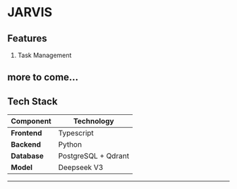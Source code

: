 # JARVIS

## **Features**
1. Task Management

more to come...
---
## **Tech Stack**
| Component | Technology |
|---|---|
| **Frontend** | Typescript |
| **Backend** | Python |
| **Database** | PostgreSQL + Qdrant |
| **Model** | Deepseek V3 |

---
